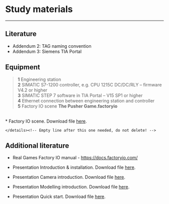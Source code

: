 # Study materials
_____________________________________
## Literature
*  Addendum 2: TAG naming convention
*  Addendum 3: Siemens TIA Portal

## Equipment
>   **1** Engineering station <br>
>   **2** SIMATIC S7-1200 controller, e.g. CPU 1215C DC/DC/RLY – firmware V4.2 or higher <br>
>   **3** SIMATIC STEP 7 software in TIA Portal – V15 SP1 or higher <br>
>   **4** Ethernet connection between engineering station and controller <br>
>   **5** Factory IO scene **The Pusher Game.factoryio**
<br>
*  Factory IO scene. Download file <a href="./Ex03/Documents/The_Pusher_Game.factoryio">here</a>.</p>

    </details><!-- Empty line after this one needed, do not delete! -->

## Additional literature
*  Real Games Factory IO manual - https://docs.factoryio.com/

*  Presentation Introduction & installation. Download file <a href="./Ex03/Documents/00-factoryio-introduction-installation.pptx">here</a>.</p>

    </details><!-- Empty line after this one needed, do not delete! -->

*  Presentation Camera introduction. Download file <a href="./Ex03/Documents/01-factoryio-introduction-camera.pptx">here</a>.</p>

    </details><!-- Empty line after this one needed, do not delete! -->

*  Presentation Modelling introduction. Download file <a href="./Ex03/Documents/02-factoryio-introduction-modelling.pptx">here</a>.</p>

    </details><!-- Empty line after this one needed, do not delete! -->

*  Presentation Quick start. Download file <a href="./Ex03/Documents/03-factoryio-quick-start.pptx">here</a>.</p>

    </details><!-- Empty line after this one needed, do not delete! -->

